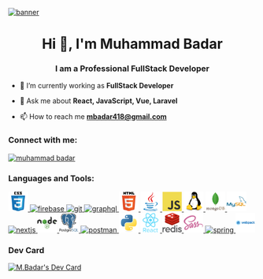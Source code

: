 <a href="[[https://www.w3schools.com/css/](https://www.w3schools.com/css/)](https://media.licdn.com/dms/image/C5112AQEOiqKAJIaOOQ/article-cover_image-shrink_720_1280/0/1583406158151?e=1714608000&v=beta&t=K1knHkIXfG-mnB7L9C6HF36Qs-tmM9-tWcmPfVlYmag)" target="_blank"> <img src="[https://raw.githubusercontent.com/devicons/devicon/master/icons/css3/css3-original-wordmark.svg](https://media.licdn.com/dms/image/C5112AQEOiqKAJIaOOQ/article-cover_image-shrink_600_2000/0/1583406158263?e=2147483647&v=beta&t=tjiAj0EogVyKNUgsXw0Cu-__TW1RZocpy4lh8VwLM5o)](https://media.licdn.com/dms/image/C5112AQEOiqKAJIaOOQ/article-cover_image-shrink_720_1280/0/1583406158151?e=1714608000&v=beta&t=K1knHkIXfG-mnB7L9C6HF36Qs-tmM9-tWcmPfVlYmag](https://media.licdn.com/dms/image/C5112AQEOiqKAJIaOOQ/article-cover_image-shrink_720_1280/0/1583406158151?e=1714608000&v=beta&t=K1knHkIXfG-mnB7L9C6HF36Qs-tmM9-tWcmPfVlYmag)" alt="banner" width="40" height="40"/> </a> </a>
<h1 align="center">Hi 👋, I'm Muhammad Badar</h1>
<h3 align="center">I am a Professional FullStack Developer</h3>

- 🔭 I’m currently working as **FullStack Developer**

- 💬 Ask me about **React, JavaScript, Vue, Laravel**

- 📫 How to reach me **mbadar418@gmail.com**

<h3 align="left">Connect with me:</h3>
<p align="left">
<a href="https://www.linkedin.com/in/muhammad-badar-34a07717b/" target="blank"><img align="center" src="https://cdn.jsdelivr.net/npm/simple-icons@3.0.1/icons/linkedin.svg" alt="muhammad badar" height="30" width="40" /></a>
</p>

<h3 align="left">Languages and Tools:</h3>
<p align="left"> </a> <a href="https://www.w3schools.com/css/" target="_blank"> <img src="https://raw.githubusercontent.com/devicons/devicon/master/icons/css3/css3-original-wordmark.svg" alt="css3" width="40" height="40"/> </a> </a> <a href="https://firebase.google.com/" target="_blank"> <img src="https://www.vectorlogo.zone/logos/firebase/firebase-icon.svg" alt="firebase" width="40" height="40"/> </a> <a href="https://git-scm.com/" target="_blank"> <img src="https://www.vectorlogo.zone/logos/git-scm/git-scm-icon.svg" alt="git" width="40" height="40"/> </a> <a href="https://graphql.org" target="_blank"> <img src="https://www.vectorlogo.zone/logos/graphql/graphql-icon.svg" alt="graphql" width="40" height="40"/> </a> <a href="https://www.w3.org/html/" target="_blank"> <img src="https://raw.githubusercontent.com/devicons/devicon/master/icons/html5/html5-original-wordmark.svg" alt="html5" width="40" height="40"/> </a> <a href="https://www.java.com" target="_blank"> <img src="https://raw.githubusercontent.com/devicons/devicon/master/icons/java/java-original.svg" alt="java" width="40" height="40"/> </a> <a href="https://developer.mozilla.org/en-US/docs/Web/JavaScript" target="_blank"> <img src="https://raw.githubusercontent.com/devicons/devicon/master/icons/javascript/javascript-original.svg" alt="javascript" width="40" height="40"/> </a> <a href="https://www.linux.org/" target="_blank"> <img src="https://raw.githubusercontent.com/devicons/devicon/master/icons/linux/linux-original.svg" alt="linux" width="40" height="40"/> </a> <a href="https://www.mongodb.com/" target="_blank"> <img src="https://raw.githubusercontent.com/devicons/devicon/master/icons/mongodb/mongodb-original-wordmark.svg" alt="mongodb" width="40" height="40"/> </a> <a href="https://www.mysql.com/" target="_blank"> <img src="https://raw.githubusercontent.com/devicons/devicon/master/icons/mysql/mysql-original-wordmark.svg" alt="mysql" width="40" height="40"/> </a> <a href="https://nextjs.org/" target="_blank"> <img src="https://cdn.worldvectorlogo.com/logos/nextjs-3.svg" alt="nextjs" width="40" height="40"/> </a> <a href="https://nodejs.org" target="_blank"> <img src="https://raw.githubusercontent.com/devicons/devicon/master/icons/nodejs/nodejs-original-wordmark.svg" alt="nodejs" width="40" height="40"/> </a> <a href="https://www.postgresql.org" target="_blank"> <img src="https://raw.githubusercontent.com/devicons/devicon/master/icons/postgresql/postgresql-original-wordmark.svg" alt="postgresql" width="40" height="40"/> </a> <a href="https://postman.com" target="_blank"> <img src="https://www.vectorlogo.zone/logos/getpostman/getpostman-icon.svg" alt="postman" width="40" height="40"/> </a> <a href="https://www.python.org" target="_blank"> <img src="https://raw.githubusercontent.com/devicons/devicon/master/icons/python/python-original.svg" alt="python" width="40" height="40"/> </a> <a href="https://reactjs.org/" target="_blank"> <img src="https://raw.githubusercontent.com/devicons/devicon/master/icons/react/react-original-wordmark.svg" alt="react" width="40" height="40"/> </a> <a href="https://redis.io" target="_blank"> <img src="https://raw.githubusercontent.com/devicons/devicon/master/icons/redis/redis-original-wordmark.svg" alt="redis" width="40" height="40"/> </a> <a href="https://sass-lang.com" target="_blank"> <img src="https://raw.githubusercontent.com/devicons/devicon/master/icons/sass/sass-original.svg" alt="sass" width="40" height="40"/> </a> <a href="https://spring.io/" target="_blank"> <img src="https://www.vectorlogo.zone/logos/springio/springio-icon.svg" alt="spring" width="40" height="40"/> </a> <a href="https://webpack.js.org" target="_blank"> <img src="https://raw.githubusercontent.com/devicons/devicon/d00d0969292a6569d45b06d3f350f463a0107b0d/icons/webpack/webpack-original-wordmark.svg" alt="webpack" width="40" height="40"/> </a> </p>

<h3 align="left">Dev Card</h3>
<a href="https://app.daily.dev/mbadar"><img src="https://api.daily.dev/devcards/v2/mx7zy6KhcbVfSYP73mzaa.png?r=0bx&type=wide" width="652" alt="M.Badar's Dev Card"/></a>
